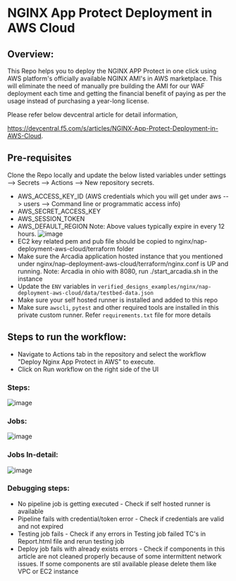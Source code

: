 # NGINX App Protect Deployment in AWS Cloud
 
## Overview:
This Repo helps you to deploy the NGINX APP Protect in one click using AWS platform's officially available NGINX AMI's in AWS marketplace.
This will eliminate the need of manually pre building the AMI for our WAF deployment each time and getting the financial benefit of paying as per the usage instead of purchasing a year-long license.

Please refer below devcentral article for detail information,

https://devcentral.f5.com/s/articles/NGINX-App-Protect-Deployment-in-AWS-Cloud.

## Pre-requisites
Clone the Repo locally and update the below listed variables under settings --> Secrets --> Actions --> New repository secrets.
   * AWS_ACCESS_KEY_ID (AWS credentials which you will get under aws --> users -->  Command line or programmatic access info)
   * AWS_SECRET_ACCESS_KEY
   * AWS_SESSION_TOKEN
   * AWS_DEFAULT_REGION
    Note: Above values typically expire in every 12 hours. 
    ![image](https://user-images.githubusercontent.com/6093830/209962425-1c3452ec-9b32-4509-adb5-cc85d4a67a10.png)
   * EC2 key related pem and pub file should be copied to nginx/nap-deployment-aws-cloud/terraform folder
   * Make sure the Arcadia application hosted instance that you mentioned under nginx/nap-deployment-aws-cloud/terraform/nginx.conf is UP and running.
     Note: Arcadia in ohio with 8080, run ./start_arcadia.sh in the instance
   * Update the `ENV` variables in `verified_designs_examples/nginx/nap-deployment-aws-cloud/data/testbed-data.json`
   * Make sure your self hosted runner is installed and added to this repo
   * Make sure `awscli`, `pytest` and other required tools are installed in this private custom runner. Refer `requirements.txt` file for more details

## Steps to run the workflow:
* Navigate to Actions tab in the repository and select the workflow "Deploy Nginx App Protect in AWS" to execute.
* Click on Run workflow on the right side of the UI
### Steps:
![image](https://user-images.githubusercontent.com/39581520/205597185-2b160fb6-65c1-4192-a42d-66fc5f3746fd.png)
### Jobs:
![image](https://user-images.githubusercontent.com/39581520/205597316-d54a7f67-dd3f-4d48-9c64-d810cac43908.png)
### Jobs In-detail:
![image](https://user-images.githubusercontent.com/39581520/205601145-79079495-d8de-490b-ad7a-a5453e086cdf.png)

### Debugging steps:
* No pipeline job is getting executed - Check if self hosted runner is available
* Pipeline fails with credential/token error - Check if credentials are valid and not expired
* Testing job fails - Check if any errors in Testing job failed TC's in Report.html file and rerun testing job
* Deploy job fails with already exists errors - Check if components in this article are not cleaned properly because of some intermittent network issues. If some components are stil available please delete them like VPC or EC2 instance
